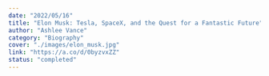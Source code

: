 ```yaml
---
date: "2022/05/16"
title: "Elon Musk: Tesla, SpaceX, and the Quest for a Fantastic Future"
author: "Ashlee Vance"
category: "Biography"
cover: "./images/elon_musk.jpg"
link: "https://a.co/d/0byzvxZZ"
status: "completed"
---
```

